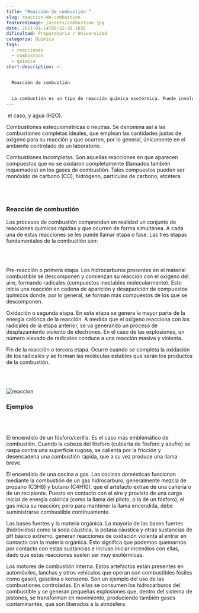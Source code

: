 ```yaml
---
title: "Reacción de combustión "
slug: reaccion-de-combustion
featuredimage: /assets/combustion.jpg
date: 2021-01-14T05:52:38.183Z
dificultad: Preparatoria / Universidad
categoria: Química
tags:
  - reacciones
  - combustion
  - quimica
short-description: >-
  

  Reacción de combustión 


  La combustión es un tipo de reacción química exotérmica. Puede involucrar materia en estado gaseoso o en estado heterogéneo (líquido-gaseoso o sólido-gaseoso).
---
```



 el caso, y agua (H2O).

Combustiones estequiométricas o neutras. Se denomina así a las combustiones completas ideales, que emplean las cantidades justas de oxígeno para su reacción y que ocurren, por lo general, únicamente en el ambiente controlado de un laboratorio.

Combustiones incompletas. Son aquellas reacciones en que aparecen compuestos que no se oxidaron completamente (llamados también inquemados) en los gases de combustión. Tales compuestos pueden ser monóxido de carbono (CO), hidrógeno, partículas de carbono, etcétera.

<br/><br/>

### Reacción de combustión

Los procesos de combustión comprenden en realidad un conjunto de reacciones químicas rápidas y que ocurren de forma simultánea. A cada una de estas reacciones se les puede llamar etapa o fase. Las tres etapas fundamentales de la combustión son:

<br/><br/>

Pre-reacción o primera etapa. Los hidrocarburos presentes en el material combustible se descomponen y comienzan su reacción con el oxígeno del aire, formando radicales (compuestos inestables molecularmente). Esto inicia una reacción en cadena de aparición y desaparición de compuestos químicos donde, por lo general, se forman más compuestos de los que se descomponen.

Oxidación o segunda etapa. En esta etapa se genera la mayor parte de la energía calórica de la reacción. A medida que el oxígeno reacciona con los radicales de la etapa anterior, se va generando un proceso de desplazamiento violento de electrones. En el caso de las explosiones, un número elevado de radicales conduce a una reacción masiva y violenta.

Fin de la reacción o tercera etapa. Ocurre cuando se completa la oxidación de los radicales y se forman las moléculas estables que serán los productos de la combustión.

<br/><br/>

![reaccion](/assets/reeee.jpg "reaccion")

### Ejemplos 

<br/><br/>

El encendido de un fósforo/cerilla. Es el caso más emblemático de combustión. Cuando la cabeza del fósforo (cubierta de fósforo y azufre) se raspa contra una superficie rugosa, se calienta por la fricción y desencadena una combustión rápida, que a su vez produce una llama breve.

El encendido de una cocina a gas. Las cocinas domésticas funcionan mediante la combustión de un gas hidrocarburo, generalmente mezcla de propano (C3H8) y butano (C4H10), que el artefacto extrae de una cañería o de un recipiente. Puesto en contacto con el aire y provisto de una carga inicial de energía calórica (como la llama del piloto, o la de un fósforo), el gas inicia su reacción; pero para mantener la llama encendida, debe suministrarse combustible continuamente.

Las bases fuertes y la materia orgánica. La mayoría de las bases fuertes (hidróxidos) como la soda cáustica, la potasa cáustica y otras sustancias de pH básico extremo, generan reacciones de oxidación violenta al entrar en contacto con la materia orgánica. Esto significa que podemos quemarnos por contacto con estas sustancias e incluso iniciar incendios con ellas, dado que estas reacciones suelen ser muy exotérmicas.

Los motores de combustión interna. Estos artefactos están presentes en automóviles, lanchas y otros vehículos que operan con combustibles fósiles como gasoil, gasolina o keroseno. Son un ejemplo del uso de las combustiones controladas. En ellas se consumen los hidrocarburos del combustible y se generan pequeñas explosiones que, dentro del sistema de pistones, se transforman en movimiento, produciendo también gases contaminantes, que son liberados a la atmósfera.